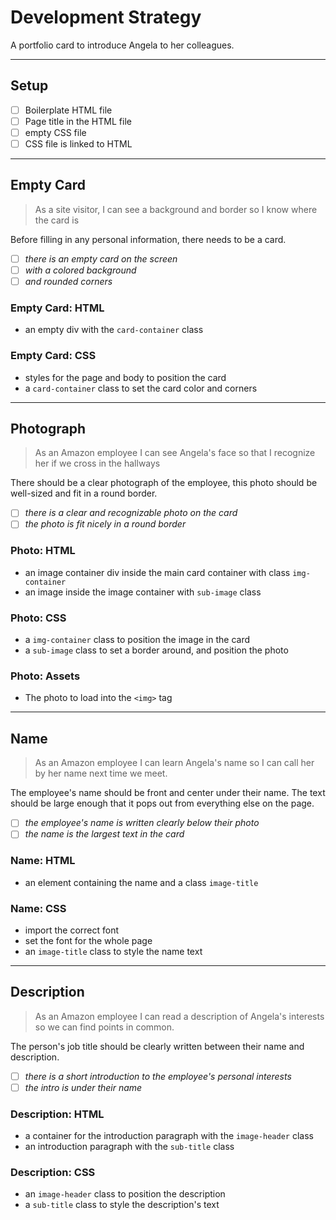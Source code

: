 # Development Strategy

A portfolio card to introduce Angela to her colleagues.

---

## Setup

- [ ] Boilerplate HTML file
- [ ] Page title in the HTML file
- [ ] empty CSS file
- [ ] CSS file is linked to HTML

---

## Empty Card

> As a site visitor, I can see a background and border so I know where the card
> is

Before filling in any personal information, there needs to be a card.

- [ ] _there is an empty card on the screen_
- [ ] _with a colored background_
- [ ] _and rounded corners_

### Empty Card: HTML

- an empty div with the `card-container` class

### Empty Card: CSS

- styles for the page and body to position the card
- a `card-container` class to set the card color and corners

---

## Photograph

> As an Amazon employee I can see Angela's face so that I recognize her if we
> cross in the hallways

There should be a clear photograph of the employee, this photo should be
well-sized and fit in a round border.

- [ ] _there is a clear and recognizable photo on the card_
- [ ] _the photo is fit nicely in a round border_

### Photo: HTML

- an image container div inside the main card container with class
  `img-container`
- an image inside the image container with `sub-image` class

### Photo: CSS

- a `img-container` class to position the image in the card
- a `sub-image` class to set a border around, and position the photo

### Photo: Assets

- The photo to load into the `<img>` tag

---

## Name

> As an Amazon employee I can learn Angela's name so I can call her by her name
> next time we meet.

The employee's name should be front and center under their name. The text should
be large enough that it pops out from everything else on the page.

- [ ] _the employee's name is written clearly below their photo_
- [ ] _the name is the largest text in the card_

### Name: HTML

- an element containing the name and a class `image-title`

### Name: CSS

- import the correct font
- set the font for the whole page
- an `image-title` class to style the name text

---

## Description

> As an Amazon employee I can read a description of Angela's interests so we can
> find points in common.

The person's job title should be clearly written between their name and
description.

- [ ] _there is a short introduction to the employee's personal interests_
- [ ] _the intro is under their name_

### Description: HTML

- a container for the introduction paragraph with the `image-header` class
- an introduction paragraph with the `sub-title` class

### Description: CSS

- an `image-header` class to position the description
- a `sub-title` class to style the description's text

